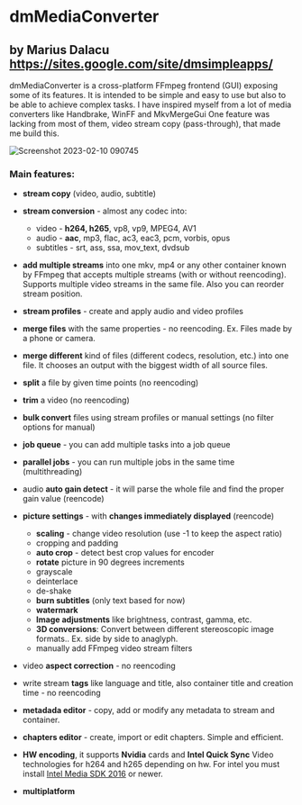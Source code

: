 # dmMediaConverter
## by Marius Dalacu https://sites.google.com/site/dmsimpleapps/
dmMediaConverter is a cross-platform FFmpeg frontend (GUI) exposing some of its features. It is intended to be simple and easy to use but also to be able to achieve complex tasks. I have inspired myself from a lot of media converters like Handbrake, WinFF and MkvMergeGui
One feature was lacking from most of them, video stream copy (pass-through), that made me build this.

![Screenshot 2023-02-10 090745](https://github.com/Donzii/dmMediaConverter/assets/7527643/bcb4b05e-ef45-40a9-8794-8caccd643d2d)


### Main features:
*  **stream copy** (video, audio, subtitle)
*  **stream conversion** - almost any codec into: 
    *  video - **h264, h265**, vp8, vp9, MPEG4, AV1
    *  audio - **aac**, mp3, flac, ac3, eac3, pcm, vorbis, opus
    *  subtitles - srt, ass, ssa, mov_text, dvdsub

*  **add multiple streams** into one mkv, mp4  or any other container known by FFmpeg that accepts multiple streams (with or without reencoding). Supports multiple video streams in the same file. Also you can reorder stream position.
*  **stream profiles** - create and apply audio and video profiles
*  **merge files** with the same properties - no reencoding. Ex. Files made by a phone or camera.
*  **merge different** kind of files (different codecs, resolution, etc.) into one file. It chooses an output with the biggest width of all source files. 
*  **split** a file by given time points (no reencoding)
*  **trim** a video (no reencoding)
*  **bulk convert** files using stream profiles or manual settings (no filter options for manual)
*  **job queue** - you can add multiple tasks into a job queue
*  **parallel jobs** - you can run multiple jobs in the same time (multithreading)
*  audio **auto gain detect** - it will parse the whole file and find the proper gain value (reencode)
*  **picture settings** - with **changes immediately displayed** (reencode)
    *  **scaling** - change video resolution (use -1 to keep the aspect ratio)
    *  cropping and padding
    *  **auto crop** - detect best crop values for encoder
    *  **rotate** picture in 90 degrees increments
    *  grayscale
    *  deinterlace
    *  de-shake
    *  **burn subtitles** (only text based for now)
    *  **watermark**
    *  **Image adjustments** like brightness, contrast, gamma, etc. 
    *  **3D conversions**: Convert between different stereoscopic image formats.. Ex. side by side to anaglyph. 
    *  manually add FFmpeg video stream filters
*  video **aspect correction** - no reencoding
*  write stream **tags** like language and title, also container title and creation time -  no reencoding
*  **metadada editor** - copy, add or modify any metadata to stream and container.
*  **chapters editor** - create,  import or edit chapters. Simple and efficient.
*  **HW encoding**, it supports **Nvidia** cards and **Intel Quick Sync** Video technologies for h264 and h265 depending on hw. For intel you must install [Intel Media SDK 2016](https://software.intel.com/en-us/media-sdk/download) or newer.
*  **multiplatform**
